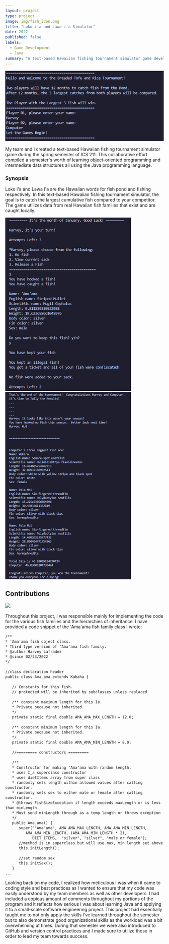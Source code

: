 ```yaml
---
layout: project
type: project
image: img/fish_icon.png
title: "Loko i'a and Lawa i'a Simulator"
date: 2022
published: false
labels:
  - Game Development
  - Java
summary: "A text-based Hawaiian fishing tournament simulator game developed by my team and I in ICS 211 utilizing the Java programming language and object-oriented paradigm."
---
```


<img class="img-fluid" src="../img/main.png">

My team and I created a text-based Hawaiian fishing tournament simulator game during the spring semester of ICS 211. This collaborative effort compiled a semester's worth of learning object-oriented programming and intermediate data structures all using the Java programming language.

### Synopsis

Loko i'a and Lawa i'a are the Hawaiian words for fish pond and fishing respectively. In this text-based Hawaiian fishing tournament simulator, the goal is to catch the largest cumulative fish compared to your competitor. The game utilizes data from real Hawaiian fish families that exist and are caught locally.

<img width="400px" src="../img/gameplay.png">
<img width="400px" src="../img/gameplay2.png">

## Contributions

<img height="200px" src="https://user-images.githubusercontent.com/279775/165010522-62a8f40d-7a9e-4496-9bb8-0686a603844a.png">

Throughout this project, I was responsible mainly for implementing the code for the various fish families and the hierarchies of inheritance. I have provided a code snippet of the 'Ama'ama fish family class I wrote:

```
/**
* 'Ama'ama fish object class.
* Third type version of 'Ama'ama fish family.
* @author Harvey Lafradez
* @since 02/23/2022
*/

//class declaration header
public class Ama_ama extends Kahaha {
   
   // Constants for this fish.
   // protected will be inherited by subclasses unless replaced

   /** constant maximum length for this Ia. 
   * Private because not inherited.
   */
   private static final double AMA_AMA_MAX_LENGTH = 12.0;
   
   /** constant minimum length for this Ia. 
   * Private because not inherited.
   */
   private static final double AMA_AMA_MIN_LENGTH = 8.0;
   
   //========= constructors =========
   
   /**
   * Constructor for making 'Ama'ama with random length. 
   * uses I_a superclass constructor
   * uses dietItems array from super class
   * randomly sets length within allowed values after calling constructor.
   * randomly sets sex to either male or female after calling constructor.
   * @throws FishSizeException if length exceeds maxLength or is less than minLength
   * Must send minLength through as a temp length or throws exception
   */
   public Ama_ama() {
      super("'Ama'ama", AMA_AMA_MAX_LENGTH, AMA_AMA_MIN_LENGTH, 
         AMA_AMA_MIN_LENGTH, (AMA_AMA_MIN_LENGTH * 2), 
            DIET_ITEMS,  "silver", "silver", "male or female"); 
      //method is in superclass but will use max, min length set above
      this.initLength();
      
      //set random sex
      this.initSex();
   }
...
```

Looking back on my code, I realized how meticulous I was when it came to coding style and best practices as I wanted to ensure that my code was easily understood by my team members as well as other developers. I had included a copious amount of comments throughout my portions of the program and it reflects how serious I was about learning Java and applying it to a small-scale software engineering project. This project had essentially taught me to not only apply the skills I've learned throughout the semester but to also demonstrate good organizational skills as the workload was a bit overwhelming at times. During that semester we were also introduced to GitHub and version control practices and I made sure to utilize those in order to lead my team towards success.
